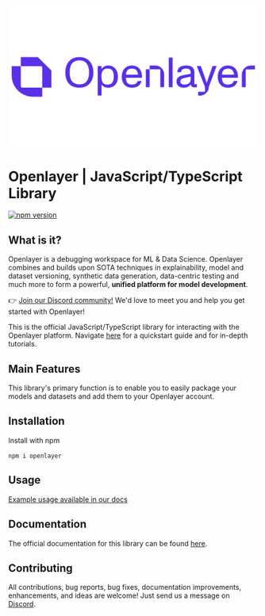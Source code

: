 <div align="left">
  <img src="static/logo.png"><br>
</div>

# Openlayer | JavaScript/TypeScript Library

[![npm version](https://badge.fury.io/js/openlayer.svg)](https://badge.fury.io/js/openlayer)

## What is it?

Openlayer is a debugging workspace for ML & Data Science. Openlayer combines and builds upon SOTA techniques in explainability, model and dataset versioning, synthetic data generation, data-centric testing and much more to form a powerful, **unified platform for model development**.

👉 [Join our Discord community!](https://discord.gg/t6wS2g6MMB) We'd love to meet you and help you get started with Openlayer!

This is the official JavaScript/TypeScript library for interacting with the Openlayer platform. Navigate [here](https://docs.openlayer.com) for a quickstart guide and for in-depth tutorials.

## Main Features

This library's primary function is to enable you to easily package your models and datasets and add them to your Openlayer account.

## Installation

Install with npm

```console
npm i openlayer
```

## Usage

[Example usage available in our docs](https://docs.openlayer.com/quickstarts/llm-quickstart)

## Documentation

The official documentation for this library can be found [here](https://docs.openlayer.com).

## Contributing

All contributions, bug reports, bug fixes, documentation improvements, enhancements, and ideas are welcome! Just send us a message on [Discord](https://discord.gg/t6wS2g6MMB).
